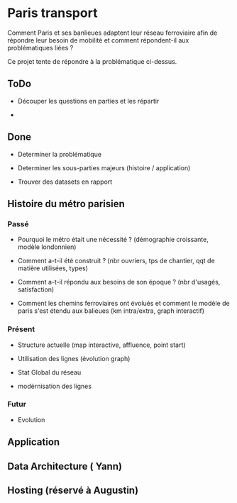
# Paris transport

Comment Paris et ses banlieues adaptent leur réseau ferroviaire afin de répondre leur besoin de mobilité et comment répondent-il aux problématiques liées ?

Ce projet tente de répondre à la problématique ci-dessus.



## ToDo

- Découper les questions en parties et les répartir

- 
## Done

- Determiner la problématique

- Determiner les sous-parties majeurs (histoire / application)

- Trouver des datasets en rapport
## Histoire du métro parisien
### Passé

- Pourquoi le métro était une nécessité ? (démographie croissante, modèle londonnien)

- Comment a-t-il été construit ? (nbr ouvriers, tps de chantier, qqt de matière utilisées, types)

- Comment a-t-il répondu aux besoins de son époque ? (nbr d'usagés, satisfaction)

- Comment les chemins ferroviaires ont évolués et comment le modèle de paris s'est étendu aux balieues (km intra/extra, graph interactif)

### Présent

- Structure actuelle (map interactive, affluence, point start)

- Utilisation des lignes (évolution graph)

- Stat Global du réseau

- modérnisation des lignes

### Futur

- Evolution 
## Application

## Data Architecture ( Yann)

## Hosting (réservé à Augustin)
